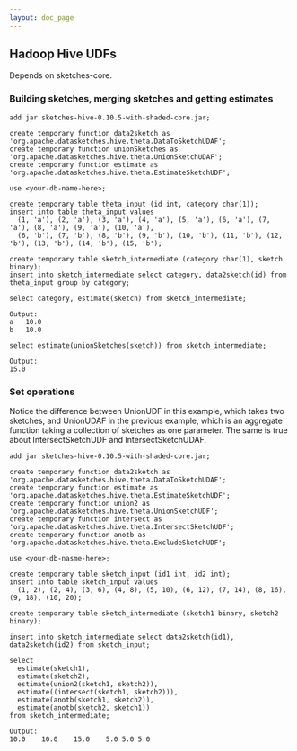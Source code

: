 ```yaml
---
layout: doc_page
---
```


## Hadoop Hive UDFs

Depends on sketches-core.

### Building sketches, merging sketches and getting estimates

    add jar sketches-hive-0.10.5-with-shaded-core.jar;

    create temporary function data2sketch as 'org.apache.datasketches.hive.theta.DataToSketchUDAF';
    create temporary function unionSketches as 'org.apache.datasketches.hive.theta.UnionSketchUDAF';
    create temporary function estimate as 'org.apache.datasketches.hive.theta.EstimateSketchUDF';

    use <your-db-name-here>;

    create temporary table theta_input (id int, category char(1));
    insert into table theta_input values
      (1, 'a'), (2, 'a'), (3, 'a'), (4, 'a'), (5, 'a'), (6, 'a'), (7, 'a'), (8, 'a'), (9, 'a'), (10, 'a'),
      (6, 'b'), (7, 'b'), (8, 'b'), (9, 'b'), (10, 'b'), (11, 'b'), (12, 'b'), (13, 'b'), (14, 'b'), (15, 'b');

    create temporary table sketch_intermediate (category char(1), sketch binary);
    insert into sketch_intermediate select category, data2sketch(id) from theta_input group by category;

    select category, estimate(sketch) from sketch_intermediate;

    Output:
    a	10.0
    b	10.0

    select estimate(unionSketches(sketch)) from sketch_intermediate;

    Output:
    15.0

### Set operations

Notice the difference between UnionUDF in this example, which takes two sketches, and UnionUDAF in the previous example, which is an aggregate function taking a collection of sketches as one parameter. The same is true about IntersectSketchUDF and IntersectSketchUDAF.

    add jar sketches-hive-0.10.5-with-shaded-core.jar;

    create temporary function data2sketch as 'org.apache.datasketches.hive.theta.DataToSketchUDAF';
    create temporary function estimate as 'org.apache.datasketches.hive.theta.EstimateSketchUDF';
    create temporary function union2 as 'org.apache.datasketches.hive.theta.UnionSketchUDF';
    create temporary function intersect as 'org.apache.datasketches.hive.theta.IntersectSketchUDF';
    create temporary function anotb as 'org.apache.datasketches.hive.theta.ExcludeSketchUDF';

    use <your-db-nasme-here>;

    create temporary table sketch_input (id1 int, id2 int);
    insert into table sketch_input values
      (1, 2), (2, 4), (3, 6), (4, 8), (5, 10), (6, 12), (7, 14), (8, 16), (9, 18), (10, 20);

    create temporary table sketch_intermediate (sketch1 binary, sketch2 binary);

    insert into sketch_intermediate select data2sketch(id1), data2sketch(id2) from sketch_input;

    select
      estimate(sketch1),
      estimate(sketch2),
      estimate(union2(sketch1, sketch2)),
      estimate((intersect(sketch1, sketch2))),
      estimate(anotb(sketch1, sketch2)),
      estimate(anotb(sketch2, sketch1))
    from sketch_intermediate;

    Output:
    10.0	10.0	15.0	5.0	5.0	5.0

